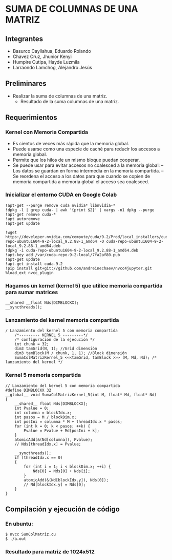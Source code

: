 # SUMA DE COLUMNAS DE UNA MATRIZ
## Integrantes
- Basurco Cayllahua, Eduardo Rolando
- Chavez Cruz, Jhunior Kenyi
- Humpire Cutipa, Hayde Luzmila
- Larraondo Lamchog, Alejandro Jesús 

## Preliminares
- Realizar la suma de columnas de una matriz.
  - Resultado de la suma columnas de una matriz.
  
## Requerimientos

### Kernel con Memoria Compartida
- Es cientos de veces más rápida que la memoria global.
- Puede usarse como una especie de caché para reducir los accesos a memoria global.
- Permite que los hilos de un mismo bloque puedan cooperar.
- Se puede usar para evitar accesos no coalesced a la memoria global:
  – Los datos se guardan en forma intermedia en la memoria compartida.
  – Se reordena el acceso a los datos para que cuando se copien de memoria compartida a memoria global el acceso sea coalesced.

### Inicializar el entorno CUDA en Google Colab
```codigo
!apt-get --purge remove cuda nvidia* libnvidia-*
!dpkg -l | grep cuda- | awk '{print $2}' | xargs -n1 dpkg --purge
!apt-get remove cuda-*
!apt autoremove
!apt-get update

!wget https://developer.nvidia.com/compute/cuda/9.2/Prod/local_installers/cuda-repo-ubuntu1604-9-2-local_9.2.88-1_amd64 -O cuda-repo-ubuntu1604-9-2-local_9.2.88-1_amd64.deb
!dpkg -i cuda-repo-ubuntu1604-9-2-local_9.2.88-1_amd64.deb
!apt-key add /var/cuda-repo-9-2-local/7fa2af80.pub
!apt-get update
!apt-get install cuda-9.2
!pip install git+git://github.com/andreinechaev/nvcc4jupyter.git
%load_ext nvcc_plugin
```

### Hagamos un kernel (kernel 5) que utilice memoria compartida para sumar matrices 
```cuda
__shared __float Nds[DIMBLOCKX];
__syncthreads(); 
```

### Lanzamiento del kernel memoria compartida
```cuda
/ Lanzamiento del kernel 5 con memoria compartida
    /*--------- KERNEL 5 ---------*/
    /* configuración de la ejecución */
    int chunk = 32;
    dim3 tamGrid(N, 1); //Grid dimensión
    dim3 tamBlock(M / chunk, 1, 1); //Block dimensión
    SumaColMatrizKernel_5 <<<tamGrid, tamBlock >>> (M, Md, Nd); /* lanzamiento del kernel */
```
### Kernel 5 memoria compartida
```cuda
// Lanzamiento del kernel 5 con memoria compartida  
#define DIMBLOCKX 32
__global__ void SumaColMatrizKernel_5(int M, float* Md, float* Nd)
{
    __shared__ float Nds[DIMBLOCKX];
    int Pvalue = 0;
    int columna = blockIdx.x;
    int pasos = M / blockDim.x;
    int posIni = columna * M + threadIdx.x * pasos;
    for (int k = 0; k < pasos; ++k) {
        Pvalue = Pvalue + Md[posIni + k];
    }
    atomicAdd(&(Nd[columna]), Pvalue);
    // Nds[threadIdx.x] = Pvalue;

    __syncthreads();
    if (threadIdx.x == 0)
    {
        for (int i = 1; i < blockDim.x; ++i) {
            Nds[0] = Nds[0] + Nds[i];
        }
        atomicAdd(&(Nd[blockIdx.y]), Nds[0]);
        // Nd[blockIdx.y] = Nds[0];
    }
}
```

## Compilación y ejecución de código
### En ubuntu:

```terminal
$ nvcc SumColMatriz.cu 
$ ./a.out
```
### Resultado para matriz de 1024x512
